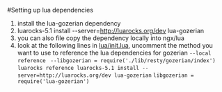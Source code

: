 #Setting up lua dependencies
1. install the lua-gozerian dependency
2. luarocks-5.1 install --server=http://luarocks.org/dev lua-gozerian
3. you can also file copy the dependency locally into ngx/lua
4. look at the following lines in [lua/init.lua](lua/init.lua), uncomment the method you want to use to reference the lua dependencies for gozerian
`--local reference `
`--libgozerian = require('./lib/resty/gozerian/index')`
`luarocks reference luarocks-5.1 install --server=http://luarocks.org/dev lua-gozerian`
`libgozerian = require('lua-gozerian')`